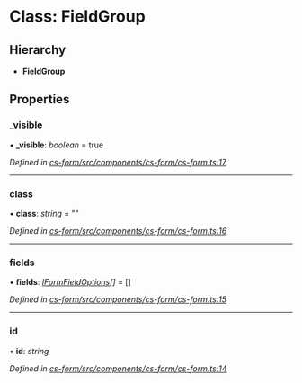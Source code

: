 # Class: FieldGroup

## Hierarchy

* **FieldGroup**

## Properties

###  _visible

• **_visible**: *boolean* = true

*Defined in [cs-form/src/components/cs-form/cs-form.ts:17](https://github.com/TNOCS/csnext/blob/dad76c19/packages/cs-form/src/components/cs-form/cs-form.ts#L17)*

___

###  class

• **class**: *string* = ""

*Defined in [cs-form/src/components/cs-form/cs-form.ts:16](https://github.com/TNOCS/csnext/blob/dad76c19/packages/cs-form/src/components/cs-form/cs-form.ts#L16)*

___

###  fields

• **fields**: *[IFormFieldOptions](../interfaces/_cs_core_src_form_form_decorators_.iformfieldoptions.md)[]* =  []

*Defined in [cs-form/src/components/cs-form/cs-form.ts:15](https://github.com/TNOCS/csnext/blob/dad76c19/packages/cs-form/src/components/cs-form/cs-form.ts#L15)*

___

###  id

• **id**: *string*

*Defined in [cs-form/src/components/cs-form/cs-form.ts:14](https://github.com/TNOCS/csnext/blob/dad76c19/packages/cs-form/src/components/cs-form/cs-form.ts#L14)*
